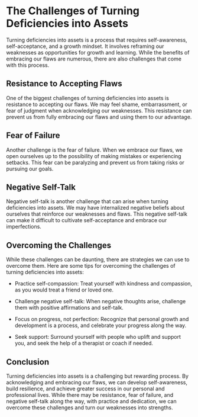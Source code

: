 The Challenges of Turning Deficiencies into Assets
================================================================

Turning deficiencies into assets is a process that requires self-awareness, self-acceptance, and a growth mindset. It involves reframing our weaknesses as opportunities for growth and learning. While the benefits of embracing our flaws are numerous, there are also challenges that come with this process.

Resistance to Accepting Flaws
-----------------------------

One of the biggest challenges of turning deficiencies into assets is resistance to accepting our flaws. We may feel shame, embarrassment, or fear of judgment when acknowledging our weaknesses. This resistance can prevent us from fully embracing our flaws and using them to our advantage.

Fear of Failure
---------------

Another challenge is the fear of failure. When we embrace our flaws, we open ourselves up to the possibility of making mistakes or experiencing setbacks. This fear can be paralyzing and prevent us from taking risks or pursuing our goals.

Negative Self-Talk
------------------

Negative self-talk is another challenge that can arise when turning deficiencies into assets. We may have internalized negative beliefs about ourselves that reinforce our weaknesses and flaws. This negative self-talk can make it difficult to cultivate self-acceptance and embrace our imperfections.

Overcoming the Challenges
-------------------------

While these challenges can be daunting, there are strategies we can use to overcome them. Here are some tips for overcoming the challenges of turning deficiencies into assets:

* Practice self-compassion: Treat yourself with kindness and compassion, as you would treat a friend or loved one.

* Challenge negative self-talk: When negative thoughts arise, challenge them with positive affirmations and self-talk.

* Focus on progress, not perfection: Recognize that personal growth and development is a process, and celebrate your progress along the way.

* Seek support: Surround yourself with people who uplift and support you, and seek the help of a therapist or coach if needed.

Conclusion
----------

Turning deficiencies into assets is a challenging but rewarding process. By acknowledging and embracing our flaws, we can develop self-awareness, build resilience, and achieve greater success in our personal and professional lives. While there may be resistance, fear of failure, and negative self-talk along the way, with practice and dedication, we can overcome these challenges and turn our weaknesses into strengths.
